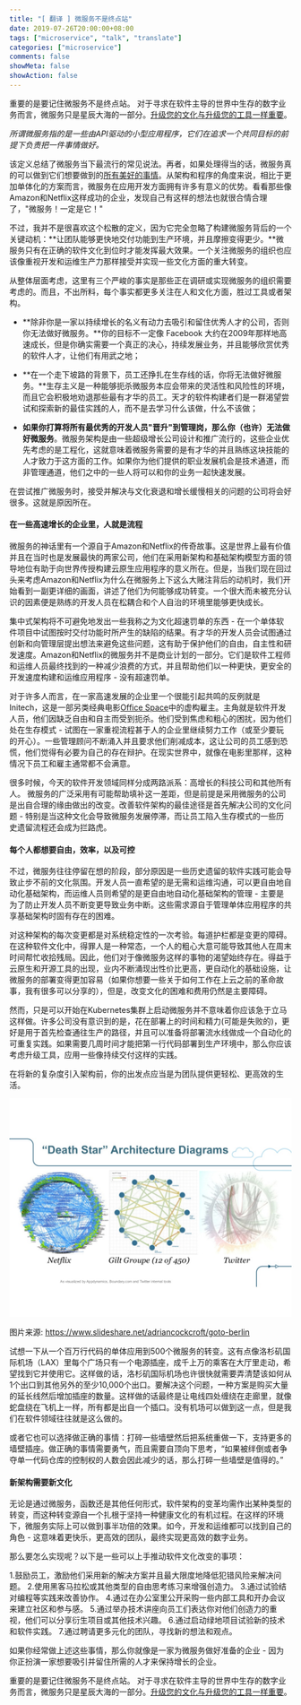 ```yaml
---
title: "[ 翻译 ] 微服务不是终点站"
date: 2019-07-26T20:00:00+08:00
tags: ["microservice", "talk", "translate"]
categories: ["microservice"]
comments: false
showMeta: false
showAction: false
---
```


重要的是要记住微服务不是终点站。 对于寻求在软件主导的世界中生存的数字业务而言，微服务只是星辰大海的一部分。[升级您的文化与升级您的工具一样重要](https://content.pivotal.io/blog/containers-tech-digital-transformation)。

<!--more-->

*所谓微服务指的是一些由API驱动的小型应用程序，它们在追求一个共同目标的前提下负责把一件事情做好。*

该定义总结了微服务当下最流行的常见说法。再者，如果处理得当的话，微服务真的可以做到它们想要做到的[所有美好的事情](https://www.cio.com/article/3201193/it-strategy/7-reasons-to-switch-to-microservices-and-5-reasons-you-might-not-succeed.html)。从架构和程序的角度来说，相比于更加单体化的方案而言，微服务在应用开发方面拥有许多有意义的优势。看看那些像Amazon和Netflix这样成功的企业，发现自己有这样的想法也就很合情合理了，"微服务！一定是它！"

不过，我并不是很喜欢这个松散的定义，因为它完全忽略了构建微服务背后的一个关键动机：**让团队能够更快地交付功能到生产环境，并且摩擦变得更少。**微服务只有在正确的软件文化到位时才能发挥最大效果。一个关注微服务的组织也应该像重视开发和运维生产力那样接受并实现一些文化方面的重大转变。

从整体层面考虑，这里有三个严峻的事实是那些正在调研或实现微服务的组织需要考虑的。而且，不出所料，每个事实都更多关注在人和文化方面，胜过工具或者架构。

* **除非你是一家以持续增长的名义有动力去吸引和留住优秀人才的公司，否则你无法做好微服务。**你的目标不一定像 Facebook 大约在2009年那样地高速成长，但是你确实需要一个真正的决心，持续发展业务，并且能够欣赏优秀的软件人才，让他们有用武之地；

* **在一个走下坡路的背景下，员工还挣扎在生存线的话，你将无法做好微服务。**生存主义是一种能够扼杀微服务本应会带来的灵活性和风险性的环境，而且它会积极地劝退那些最有才华的员工。天才的软件构建者们是一群渴望尝试和探索新的最佳实践的人，而不是去学习什么该做，什么不该做；

* **如果你打算将所有最优秀的开发人员"晋升"到管理岗，那么你（也许）无法做好微服务**。微服务架构是由一些超级增长公司设计和推广流行的，这些企业优先考虑的是工程化，这就意味着微服务需要的是有才华的并且熟练这块技能的人才致力于这方面的工作。如果你为他们提供的职业发展机会是技术通道，而非管理通道，他们之中的一些人将可以和你的业务一起快速发展。

在尝试推广微服务时，接受并解决与文化衰退和增长缓慢相关的问题的公司将会好很多。这就是原因所在。

#### 在一些高速增长的企业里，人就是流程

微服务的神话里有一个源自于Amazon和Netflix的传奇故事。这是世界上最有价值并且在当时也是发展最快的两家公司，他们在采用新架构和基础架构模型方面的领导地位有助于向世界传授构建云原生应用程序的意义所在。但是，当我们现在回过头来考虑Amazon和Netflix为什么在微服务上下这么大赌注背后的动机时，我们开始看到一副更详细的画面，讲述了他们为何能够成功转变。一个很大而未被充分认识的因素便是熟练的开发人员在松耦合和个人自治的环境里能够更快成长。

集中式架构将不可避免地发出一些我称之为文化超速罚单的东西 - 在一个单体软件项目中试图按时交付功能时所产生的缺陷的结果。有才华的开发人员会试图通过创新和向管理层提出想法来避免这些问题，这有助于保护他们的自由，自主性和研发速度。Amazon和Netflix的微服务并不是商业计划的一部分。它们是软件工程师和运维人员最终找到的一种减少浪费的方式，并且帮助他们以一种更快，更安全的开发速度构建和运维应用程序 - 没有超速罚单。

对于许多人而言，在一家高速发展的企业里一个很能引起共鸣的反例就是Initech，这是一部另类经典电影[Office Space](https://www.imdb.com/title/tt0151804/)中的虚构雇主。主角就是软件开发人员，他们因缺乏自由和自主而受到扼杀。他们受到焦虑和粗心的困扰，因为他们处在生存模式 - 试图在一家重视流程甚于人的企业里继续努力工作（或至少要玩的开心）。一些管理顾问不断涌入并且要求他们削减成本，这让公司的员工感到恐慌，他们觉得有必要为自己的存在辩护。在现实世界中，就像在电影里那样，这种情况下员工和雇主通常都不会满意。

很多时候，今天的软件开发领域同样分成两路派系：高增长的科技公司和其他所有人。 微服务的广泛采用有可能帮助填补这一差距，但是前提是采用微服务的公司是出自合理的缘由做出的改变。改善软件架构的最佳途径是首先解决公司的文化问题 - 特别是当这种文化会导致微服务发展停滞，而让员工陷入生存模式的一些历史遗留流程还会成为拦路虎。

#### 每个人都想要自由，效率，以及可控

不过，微服务往往停留在想的阶段，部分原因是一些历史遗留的软件实践可能会导致止步不前的文化氛围。开发人员一直希望的是无需和运维沟通，可以更自由地自动化基础架构，而运维人员则希望的是更自由地自动化基础架构的管理 - 主要是为了防止开发人员不断变更导致业务中断。这些需求源自于管理单体应用程序的共享基础架构时固有存在的困难。

对这种架构的每次变更都是对系统稳定性的一次考验。每道护栏都是变更的障碍。在这种软件文化中，得罪人是一种常态，一个人的粗心大意可能导致其他人在周末时间帮忙收拾残局。因此，他们对于像微服务这样的事物的渴望始终存在。得益于云原生和开源工具的出现，业内不断涌现出性价比更高，更自动化的基础设施，让微服务的部署变得更加容易（如果你想要一些关于如何工作在上云之前的革命故事，我有很多可以分享的），但是，改变文化的困难和费用仍然是主要障碍。

然而，只是可以开始在Kubernetes集群上启动微服务并不意味着你应该急于立马这样做。许多公司没有意识到的是，花在部署上的时间和精力(可能是失败的)，更好是用于首先检查通往生产的路径，并且可以准备将部署流水线做成一个自动化的可重复实践。如果需要几周时间才能把第一行代码部署到生产环境中，那么你应该考虑升级工具，应用一些像持续交付这样的实践。

在将新的复杂度引入架构前，你的出发点应当是为团队提供更轻松、更高效的生活。

![death-star](/images/2019/Jul/itemeditorimage_5c745750e10d7.jpg)

图片来源: https://www.slideshare.net/adriancockcroft/goto-berlin

试想一下从一个百万行代码的单体应用到500个微服务的转变。这有点像洛杉矶国际机场（LAX）里每个广场只有一个电源插座，成千上万的乘客在大厅里走动，希望找到它并使用它。这样做的话，洛杉矶国际机场也许很快就需要弄清楚该如何从1个出口到其他另外的至少10,000个出口。要解决这个问题，一种方案是购买大量的延长线然后增加插座的数量。这样做的话最终是让电线四处缠绕在走廊里，就像蛇盘绕在飞机上一样，所有都是出自一个插口。没有机场可以做到这一点，但是我们在软件领域往往就是这么做的。

或者它也可以选择做正确的事情：打碎一些墙壁然后把系统重做一下，支持更多的墙壁插座。做正确的事情需要勇气，而且需要自顶向下思考，“如果被绊倒或者争夺单一代码仓库的控制权的人数会因此减少的话，那么打碎一些墙壁是值得的。”

#### 新架构需要新文化

无论是通过微服务，函数还是其他任何形式，软件架构的变革均需作出某种类型的转变，而这种转变源自一个扎根于坚持一种健康文化的有机过程。在这样的环境下，微服务实际上可以做到事半功倍的效果。如今，开发和运维都可以找到自己的角色 - 这意味着更快乐，更高效的团队，最终实现更高效的数字业务。

那么要怎么实现呢？以下是一些可以上手推动软件文化改变的事项：

1.鼓励员工，激励他们采用新的解决方案并且最大限度地降低犯错风险来解决问题。
2.使用黑客马拉松或其他类型的自由思考练习来增强创造力。
3.通过试验结对编程等实践来改善协作。
4.通过在办公室里公开采购一些内部工具和开办会议来建立社区和参与感。
5.通过举办技术讲座向员工们表达你对他们创造力的重视，他们可以分享衍生项目或其他技术兴趣。
6.通过启动绿地项目试验新的技术和软件实践。
7.通过聘请更多元化的团队，寻找新的想法和观点。

如果你经常做上述这些事情，那么你就像是一家为微服务做好准备的企业 - 因为你正扮演一家想要吸引并留住所需的人才来保持增长的企业。

重要的是要记住微服务不是终点站。 对于寻求在软件主导的世界中生存的数字业务而言，微服务只是星辰大海的一部分。[升级您的文化与升级您的工具一样重要](https://content.pivotal.io/blog/containers-tech-digital-transformation)。
